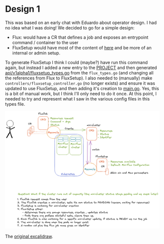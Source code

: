 # Design 1

This was based on an early chat with Eduardo about operator design. I had no idea what I was doing! We decided to go for a simple design:

- Flux: would have a CR that defines a job and exposes an entrypoint command / container to the user
- FluxSetup would have most of the content of [here](https://lc.llnl.gov/confluence/display/HFMCCEL/Flux+Operator+Design) and be more of an internal or admin setup.

To generate FluxSetup I think I could (maybe?) have run this command again, but instead I added a new entry to the [PROJECT](https://github.com/flux-framework/flux-operator/blob/main/PROJECT) and then generated [api/v1alpha1/fluxsetup_types.go](https://github.com/flux-framework/flux-operator/blob/main/api/v1alpha1/fluxsetup_types.go) from the `flux_types.go` (and changing all the references from Flux to FluxSetup). I also needed to (manually) make `controllers/fluxsetup_controller.go` (no longer exists) and ensure it was updated to use FluxSetup, and then adding
it's creation to [main.go](https://github.com/flux-framework/flux-operator/blob/main/main.go). Yes, this is a bit of manual work, but I think I'll only need to do it once.
At this point, I needed to try and represent what I saw in the various config files in this types file.

![eduardo-and-dinosaur.png](eduardo-and-dinosaur.png)

The [original excalidraw](https://excalidraw.com/#room=5f6c9a04c41459f38834,XcXM7oMoSWYXkAJS4BQSXQ).
